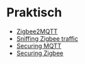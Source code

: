 # Praktisch

* [Zigbee2MQTT](./praktisch/Zigbee2MQTT.md)
* [Sniffing Zigbee traffic](./praktisch/sniffing.md)
* [Securing MQTT](./praktisch/securingMQTT.md)
* [Securing Zigbee](./praktisch/securingZigbee.md)